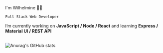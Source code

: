 ## 
 I'm Wilhelmine 👩‍💻
 
`Full Stack Web Developer`

 I’m currently working on **JavaScript / Node / React** and learning **Express / Material UI / REST API**
 ##
 

![Anurag's GitHub stats](https://github-readme-stats.vercel.app/api?username=wilhelmine-erber&theme=bear&show_icons=true)


